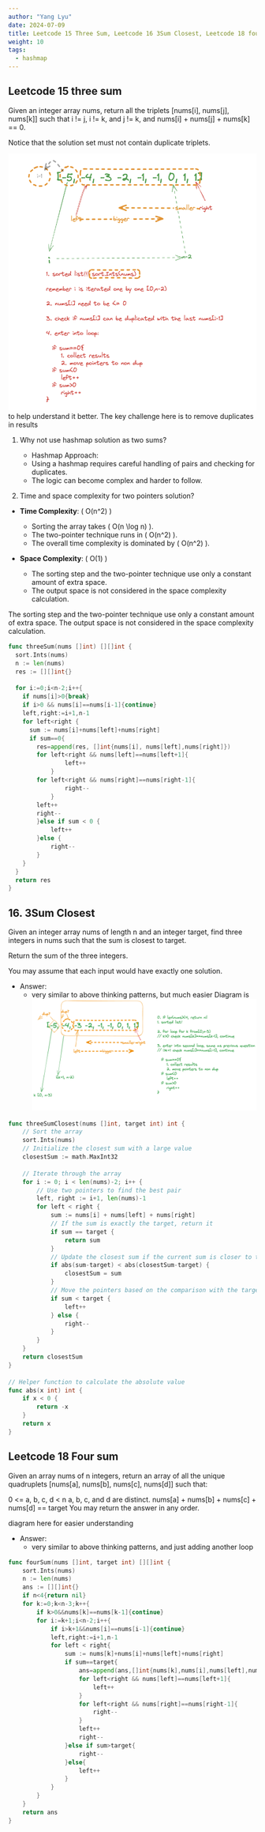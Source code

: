 ```yaml
---
author: "Yang Lyu"
date: 2024-07-09
title: Leetcode 15 Three Sum, Leetcode 16 3Sum Closest, Leetcode 18 four sum
weight: 10
tags:
  - hashmap
---
```

## Leetcode 15 three sum
Given an integer array nums, return all the triplets [nums[i], nums[j], nums[k]] such that i != j, i != k, and j != k, and nums[i] + nums[j] + nums[k] == 0.

Notice that the solution set must not contain duplicate triplets.

![here](https://github.com/yanglyu520/yanglyublog/blob/main/content/docs/Leetcode/Data%20Structure/hashmap/15.png?raw=true)
to help understand it better. The key challenge here is to remove duplicates in results
1. Why not use hashmap solution as two sums?
    - Hashmap Approach:
    - Using a hashmap requires careful handling of pairs and checking for duplicates.
    - The logic can become complex and harder to follow.

2. Time and space complexity for two pointers solution?
- **Time Complexity**: \( O(n^2) \)
    - Sorting the array takes \( O(n \log n) \).
    - The two-pointer technique runs in \( O(n^2) \).
    - The overall time complexity is dominated by \( O(n^2) \).

- **Space Complexity**: \( O(1) \)
    - The sorting step and the two-pointer technique use only a constant amount of extra space.
    - The output space is not considered in the space complexity calculation.

The sorting step and the two-pointer technique use only a constant amount of extra space.
The output space is not considered in the space complexity calculation.
```go
func threeSum(nums []int) [][]int {
  sort.Ints(nums)
  n := len(nums)
  res := [][]int{}

  for i:=0;i<n-2;i++{
    if nums[i]>0{break}
    if i>0 && nums[i]==nums[i-1]{continue}
    left,right:=i+1,n-1
    for left<right {
      sum := nums[i]+nums[left]+nums[right]
      if sum==0{
        res=append(res, []int{nums[i], nums[left],nums[right]})
        for left<right && nums[left]==nums[left+1]{
                left++
            }
        for left<right && nums[right]==nums[right-1]{
                right--
            }
        left++
        right--    
        }else if sum < 0 {
            left++
        }else {
            right--
        }
    }
  }
  return res
}
```
## 16. 3Sum Closest

Given an integer array nums of length n and an integer target, find three integers in nums such that the sum is closest to target.

Return the sum of the three integers.

You may assume that each input would have exactly one solution.

- Answer:
    - very similar to above thinking patterns, but much easier
Diagram is 
![here](https://github.com/yanglyu520/yanglyublog/blob/main/content/docs/Leetcode/Data%20Structure/hashmap/18.png?raw=true)
```go
func threeSumClosest(nums []int, target int) int {
    // Sort the array
    sort.Ints(nums)
    // Initialize the closest sum with a large value
    closestSum := math.MaxInt32

    // Iterate through the array
    for i := 0; i < len(nums)-2; i++ {
        // Use two pointers to find the best pair
        left, right := i+1, len(nums)-1
        for left < right {
            sum := nums[i] + nums[left] + nums[right]
            // If the sum is exactly the target, return it
            if sum == target {
                return sum
            }
            // Update the closest sum if the current sum is closer to the target
            if abs(sum-target) < abs(closestSum-target) {
                closestSum = sum
            }
            // Move the pointers based on the comparison with the target
            if sum < target {
                left++
            } else {
                right--
            }
        }
    }
    return closestSum
}

// Helper function to calculate the absolute value
func abs(x int) int {
    if x < 0 {
        return -x
    }
    return x
}
```

## Leetcode 18 Four sum
Given an array nums of n integers, return an array of all the unique quadruplets [nums[a], nums[b], nums[c], nums[d]] such that:

0 <= a, b, c, d < n
a, b, c, and d are distinct.
nums[a] + nums[b] + nums[c] + nums[d] == target
You may return the answer in any order.

diagram here for easier understanding

- Answer:
    - very similar to above thinking patterns, and just adding another loop
```go
func fourSum(nums []int, target int) [][]int {
    sort.Ints(nums)
    n := len(nums)
    ans := [][]int{}
    if n<4{return nil}
    for k:=0;k<n-3;k++{
        if k>0&&nums[k]==nums[k-1]{continue}
        for i:=k+1;i<n-2;i++{
            if i>k+1&&nums[i]==nums[i-1]{continue}
            left,right:=i+1,n-1
            for left < right{
                sum := nums[k]+nums[i]+nums[left]+nums[right]
                if sum==target{
                    ans=append(ans,[]int{nums[k],nums[i],nums[left],nums[right]})
                    for left<right && nums[left]==nums[left+1]{
                        left++
                    }
                    for left<right && nums[right]==nums[right-1]{
                        right--
                    }
                    left++
                    right--
                }else if sum>target{
                    right--
                }else{
                    left++
                }
            }
        }
    }   
    return ans 
}
```
